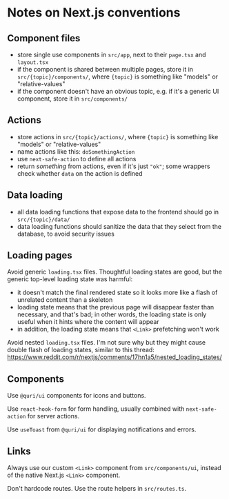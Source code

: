 # Notes on Next.js conventions

## Component files

- store single use components in `src/app`, next to their `page.tsx` and `layout.tsx`
- if the component is shared between multiple pages, store it in `src/{topic}/components/`, where `{topic}` is something like "models" or "relative-values"
- if the component doesn't have an obvious topic, e.g. if it's a generic UI component, store it in `src/components/`

## Actions

- store actions in `src/{topic}/actions/`, where `{topic}` is something like "models" or "relative-values"
- name actions like this: `doSomethingAction`
- use `next-safe-action` to define all actions
- return _something_ from actions, even if it's just `"ok"`; some wrappers check whether `data` on the action is defined

## Data loading

- all data loading functions that expose data to the frontend should go in `src/{topic}/data/`
- data loading functions should sanitize the data that they select from the database, to avoid security issues

## Loading pages

Avoid generic `loading.tsx` files. Thoughtful loading states are good, but the generic top-level loading state was harmful:

- it doesn't match the final rendered state so it looks more like a flash of unrelated content than a skeleton
- loading state means that the previous page will disappear faster than necessary, and that's bad; in other words, the loading state is only useful when it hints where the content will appear
- in addition, the loading state means that `<Link>` prefetching won't work

Avoid nested `loading.tsx` files. I'm not sure why but they might cause double flash of loading states, similar to this thread: https://www.reddit.com/r/nextjs/comments/17hn1a5/nested_loading_states/

## Components

Use `@quri/ui` components for icons and buttons.

Use `react-hook-form` for form handling, usually combined with `next-safe-action` for server actions.

Use `useToast` from `@quri/ui` for displaying notifications and errors.

## Links

Always use our custom `<Link>` component from `src/components/ui`, instead of the native Next.js `<Link>` component.

Don't hardcode routes. Use the route helpers in `src/routes.ts`.
